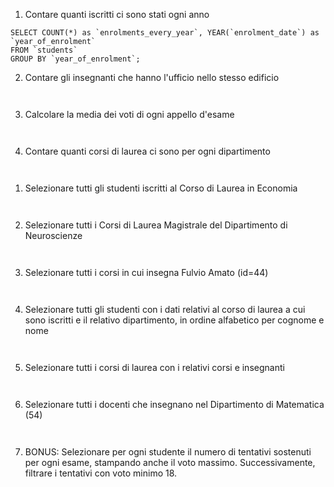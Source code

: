 <!-- Query group by -->

1. Contare quanti iscritti ci sono stati ogni anno

``` MYSQL 
SELECT COUNT(*) as `enrolments_every_year`, YEAR(`enrolment_date`) as `year_of_enrolment`
FROM `students`
GROUP BY `year_of_enrolment`;

```

2. Contare gli insegnanti che hanno l'ufficio nello stesso edificio

``` MYSQL 


```

3. Calcolare la media dei voti di ogni appello d'esame

``` MYSQL 


```

4. Contare quanti corsi di laurea ci sono per ogni dipartimento

``` MYSQL 


```


<!-- Query Join -->

1. Selezionare tutti gli studenti iscritti al Corso di Laurea in Economia

``` MYSQL 


```

2. Selezionare tutti i Corsi di Laurea Magistrale del Dipartimento di
Neuroscienze

``` MYSQL 


```

3. Selezionare tutti i corsi in cui insegna Fulvio Amato (id=44)

``` MYSQL 


```

4. Selezionare tutti gli studenti con i dati relativi al corso di laurea a cui
sono iscritti e il relativo dipartimento, in ordine alfabetico per cognome e
nome

``` MYSQL 


```

5. Selezionare tutti i corsi di laurea con i relativi corsi e insegnanti

``` MYSQL 


```

6. Selezionare tutti i docenti che insegnano nel Dipartimento di
Matematica (54)

``` MYSQL 


```

7. BONUS: Selezionare per ogni studente il numero di tentativi sostenuti
per ogni esame, stampando anche il voto massimo. Successivamente,
filtrare i tentativi con voto minimo 18.

``` MYSQL 


```